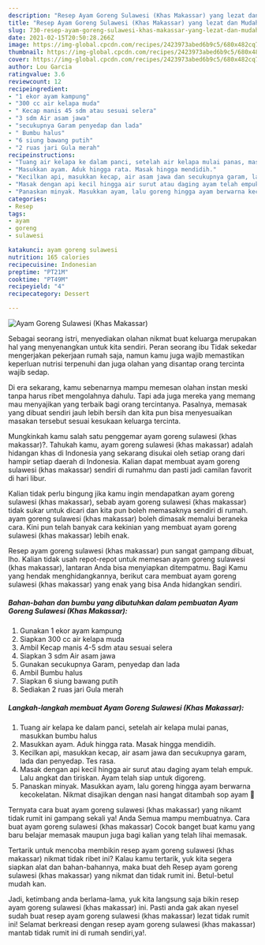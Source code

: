 ```yaml
---
description: "Resep Ayam Goreng Sulawesi (Khas Makassar) yang lezat dan Mudah Dibuat"
title: "Resep Ayam Goreng Sulawesi (Khas Makassar) yang lezat dan Mudah Dibuat"
slug: 730-resep-ayam-goreng-sulawesi-khas-makassar-yang-lezat-dan-mudah-dibuat
date: 2021-02-15T20:50:28.266Z
image: https://img-global.cpcdn.com/recipes/2423973abed6b9c5/680x482cq70/ayam-goreng-sulawesi-khas-makassar-foto-resep-utama.jpg
thumbnail: https://img-global.cpcdn.com/recipes/2423973abed6b9c5/680x482cq70/ayam-goreng-sulawesi-khas-makassar-foto-resep-utama.jpg
cover: https://img-global.cpcdn.com/recipes/2423973abed6b9c5/680x482cq70/ayam-goreng-sulawesi-khas-makassar-foto-resep-utama.jpg
author: Lou Garcia
ratingvalue: 3.6
reviewcount: 12
recipeingredient:
- "1 ekor ayam kampung"
- "300 cc air kelapa muda"
- " Kecap manis 45 sdm atau sesuai selera"
- "3 sdm Air asam jawa"
- "secukupnya Garam penyedap dan lada"
- " Bumbu halus"
- "6 siung bawang putih"
- "2 ruas jari Gula merah"
recipeinstructions:
- "Tuang air kelapa ke dalam panci, setelah air kelapa mulai panas, masukkan bumbu halus"
- "Masukkan ayam. Aduk hingga rata. Masak hingga mendidih."
- "Kecilkan api, masukkan kecap, air asam jawa dan secukupnya garam, lada dan penyedap. Tes rasa."
- "Masak dengan api kecil hingga air surut atau daging ayam telah empuk. Lalu angkat dan tiriskan. Ayam telah siap untuk digoreng."
- "Panaskan minyak. Masukkan ayam, lalu goreng hingga ayam berwarna kecokelatan. Nikmat disajikan dengan nasi hangat ditambah sop ayam 🧡"
categories:
- Resep
tags:
- ayam
- goreng
- sulawesi

katakunci: ayam goreng sulawesi 
nutrition: 165 calories
recipecuisine: Indonesian
preptime: "PT21M"
cooktime: "PT49M"
recipeyield: "4"
recipecategory: Dessert

---
```



![Ayam Goreng Sulawesi (Khas Makassar)](https://img-global.cpcdn.com/recipes/2423973abed6b9c5/680x482cq70/ayam-goreng-sulawesi-khas-makassar-foto-resep-utama.jpg)

Sebagai seorang istri, menyediakan olahan nikmat buat keluarga merupakan hal yang menyenangkan untuk kita sendiri. Peran seorang ibu Tidak sekedar mengerjakan pekerjaan rumah saja, namun kamu juga wajib memastikan keperluan nutrisi terpenuhi dan juga olahan yang disantap orang tercinta wajib sedap.

Di era  sekarang, kamu sebenarnya mampu memesan olahan instan meski tanpa harus ribet mengolahnya dahulu. Tapi ada juga mereka yang memang mau menyajikan yang terbaik bagi orang tercintanya. Pasalnya, memasak yang dibuat sendiri jauh lebih bersih dan kita pun bisa menyesuaikan masakan tersebut sesuai kesukaan keluarga tercinta. 



Mungkinkah kamu salah satu penggemar ayam goreng sulawesi (khas makassar)?. Tahukah kamu, ayam goreng sulawesi (khas makassar) adalah hidangan khas di Indonesia yang sekarang disukai oleh setiap orang dari hampir setiap daerah di Indonesia. Kalian dapat membuat ayam goreng sulawesi (khas makassar) sendiri di rumahmu dan pasti jadi camilan favorit di hari libur.

Kalian tidak perlu bingung jika kamu ingin mendapatkan ayam goreng sulawesi (khas makassar), sebab ayam goreng sulawesi (khas makassar) tidak sukar untuk dicari dan kita pun boleh memasaknya sendiri di rumah. ayam goreng sulawesi (khas makassar) boleh dimasak memalui beraneka cara. Kini pun telah banyak cara kekinian yang membuat ayam goreng sulawesi (khas makassar) lebih enak.

Resep ayam goreng sulawesi (khas makassar) pun sangat gampang dibuat, lho. Kalian tidak usah repot-repot untuk memesan ayam goreng sulawesi (khas makassar), lantaran Anda bisa menyiapkan ditempatmu. Bagi Kamu yang hendak menghidangkannya, berikut cara membuat ayam goreng sulawesi (khas makassar) yang enak yang bisa Anda hidangkan sendiri.

<!--inarticleads1-->

##### Bahan-bahan dan bumbu yang dibutuhkan dalam pembuatan Ayam Goreng Sulawesi (Khas Makassar):

1. Gunakan 1 ekor ayam kampung
1. Siapkan 300 cc air kelapa muda
1. Ambil  Kecap manis 4-5 sdm atau sesuai selera
1. Siapkan 3 sdm Air asam jawa
1. Gunakan secukupnya Garam, penyedap dan lada
1. Ambil  Bumbu halus
1. Siapkan 6 siung bawang putih
1. Sediakan 2 ruas jari Gula merah




<!--inarticleads2-->

##### Langkah-langkah membuat Ayam Goreng Sulawesi (Khas Makassar):

1. Tuang air kelapa ke dalam panci, setelah air kelapa mulai panas, masukkan bumbu halus
1. Masukkan ayam. Aduk hingga rata. Masak hingga mendidih.
1. Kecilkan api, masukkan kecap, air asam jawa dan secukupnya garam, lada dan penyedap. Tes rasa.
1. Masak dengan api kecil hingga air surut atau daging ayam telah empuk. Lalu angkat dan tiriskan. Ayam telah siap untuk digoreng.
1. Panaskan minyak. Masukkan ayam, lalu goreng hingga ayam berwarna kecokelatan. Nikmat disajikan dengan nasi hangat ditambah sop ayam 🧡




Ternyata cara buat ayam goreng sulawesi (khas makassar) yang nikamt tidak rumit ini gampang sekali ya! Anda Semua mampu membuatnya. Cara buat ayam goreng sulawesi (khas makassar) Cocok banget buat kamu yang baru belajar memasak maupun juga bagi kalian yang telah lihai memasak.

Tertarik untuk mencoba membikin resep ayam goreng sulawesi (khas makassar) nikmat tidak ribet ini? Kalau kamu tertarik, yuk kita segera siapkan alat dan bahan-bahannya, maka buat deh Resep ayam goreng sulawesi (khas makassar) yang nikmat dan tidak rumit ini. Betul-betul mudah kan. 

Jadi, ketimbang anda berlama-lama, yuk kita langsung saja bikin resep ayam goreng sulawesi (khas makassar) ini. Pasti anda gak akan nyesel sudah buat resep ayam goreng sulawesi (khas makassar) lezat tidak rumit ini! Selamat berkreasi dengan resep ayam goreng sulawesi (khas makassar) mantab tidak rumit ini di rumah sendiri,ya!.

